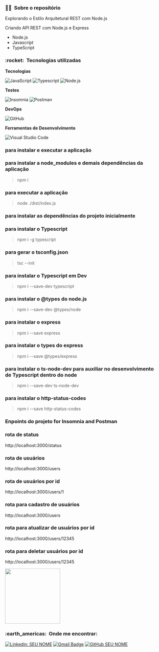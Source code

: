 <h3> 👨‍💼 &nbsp;Sobre o repositório </h3>

Explorando o Estilo Arquitetural REST com Node.js

Criando API REST com Node.js e Express

- Node.js
- Javascript
- TypeScript

<h3> :rocket: &nbsp;Tecnologias utilizadas </h3>

**Tecnologias**

  ![JavaScript](https://img.shields.io/badge/-JavaScript-333333?style=flat&logo=javascript)
  ![Typescript](https://img.shields.io/badge/-Typescript-333333?style=flat&logo=Typescript)
  ![Node.js](https://img.shields.io/badge/-Node.js-333333?style=flat&logo=node.js) 

**Testes**

  ![Insomnia](https://img.shields.io/badge/-Insomnia-333333?style=flat&logo=insomnia)
  ![Postman](https://img.shields.io/badge/-Postman-333333?style=flat&logo=postman)

**DevOps**

  ![GitHub](https://img.shields.io/badge/-GitHub-333333?style=flat&logo=github)

**Ferramentas de Desenvolvimento**

  ![Visual Studio Code](https://img.shields.io/badge/-Visual%20Studio%20Code-333333?style=flat&logo=visual-studio-code&logoColor=007ACC)
  

<h3> para instalar e executar a aplicação </h3>

### para instalar a node_modules e demais dependências da aplicação
> npm i 
### para executar a aplicação
> node ./dist/index.js

<h3> para instalar as dependências do projeto inicialmente </h3>

### para instalar o Typescript
> npm i -g typescript
### para gerar o tsconfig.json
> tsc --init
### para instalar o Typescript em Dev
> npm i --save-dev typescript
### para instalar o @types do node.js
> npm i --save-dev @types/node
### para instalar o express
> npm i --save express
### para instalar o types do express
> npm i --save @types/express
### para instalar o ts-node-dev para auxiliar no desenvolvimento de Typescript dentro do node
> npm i --save-dev ts-node-dev
### para instalar o http-status-codes
> npm i --save http-status-codes

<h3> Enpoints do projeto for Insomnia and Postman </h3>

### rota de status
http://localhost:3000/status
### rota de usuários
http://localhost:3000/users
### rota de usuários por id
http://localhost:3000/users/1
### rota para cadastro de usuários
http://localhost:3000/users
### rota para atualizar de usuários por id
http://localhost:3000/users/12345
### rota para deletar usuários por id
http://localhost:3000/users/12345

<a href="https://github.com/artstar10">
  <img height="180em" src="https://github-readme-stats.vercel.app/api?username=artstar10&theme=dracula&show_icons=true" />
</a>

<br/>

<h3> :earth_americas: &nbsp;Onde me encontrar: </h3> 

[![Linkedin: SEU NOME](https://img.shields.io/badge/-USERNAME-blue?style=flat-square&logo=Linkedin&logoColor=white&link=https://www.linkedin.com/in/arthur-neves-de-oliveira-sistemas-de-informacao/)](https://www.linkedin.com/in/arthur-neves-de-oliveira-sistemas-de-informacao/)
[![Gmail Badge](https://img.shields.io/badge/-seuemail@email.com-006bed?style=flat-square&logo=Gmail&logoColor=white&link=mailto:SEU-EMAIL)](mailto:SEU-EMAIL)
[![GitHub SEU NOME](https://img.shields.io/github/followers/artstar10?label=follow&style=social)](LINK-DO-SEU-GITHUB)










